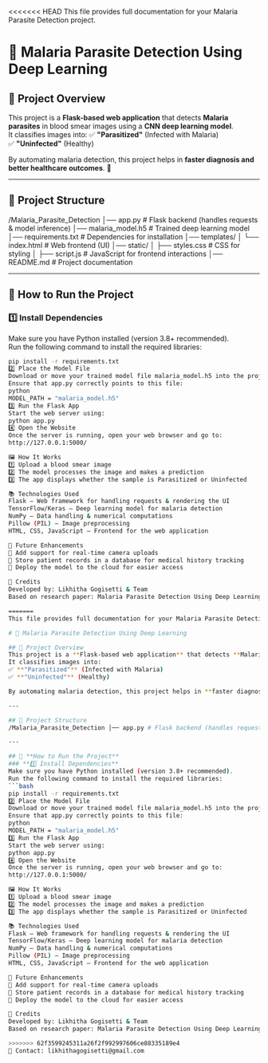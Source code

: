 <<<<<<< HEAD
This file provides full documentation for your Malaria Parasite Detection project.

# 🦠 Malaria Parasite Detection Using Deep Learning

## 📌 Project Overview
This project is a **Flask-based web application** that detects **Malaria parasites** in blood smear images using a **CNN deep learning model**.  
It classifies images into:
✅ **"Parasitized"** (Infected with Malaria)  
✅ **"Uninfected"** (Healthy)  

By automating malaria detection, this project helps in **faster diagnosis and better healthcare outcomes**. 🚀

---

## 📂 Project Structure
/Malaria_Parasite_Detection │── app.py # Flask backend (handles requests & model inference) │── malaria_model.h5 # Trained deep learning model │── requirements.txt # Dependencies for installation │── templates/ │ └── index.html # Web frontend (UI) │── static/ │ ├── styles.css # CSS for styling │ ├── script.js # JavaScript for frontend interactions │── README.md # Project documentation

---

## 🚀 **How to Run the Project**
### **1️⃣ Install Dependencies**
Make sure you have Python installed (version 3.8+ recommended).  
Run the following command to install the required libraries:  
```bash
pip install -r requirements.txt
2️⃣ Place the Model File
Download or move your trained model file malaria_model.h5 into the project folder.
Ensure that app.py correctly points to this file:
python
MODEL_PATH = "malaria_model.h5"
3️⃣ Run the Flask App
Start the web server using:
python app.py
4️⃣ Open the Website
Once the server is running, open your web browser and go to:
http://127.0.0.1:5000/

🖼️ How It Works
1️⃣ Upload a blood smear image
2️⃣ The model processes the image and makes a prediction
3️⃣ The app displays whether the sample is Parasitized or Uninfected

📚 Technologies Used
Flask – Web framework for handling requests & rendering the UI
TensorFlow/Keras – Deep learning model for malaria detection
NumPy – Data handling & numerical computations
Pillow (PIL) – Image preprocessing
HTML, CSS, JavaScript – Frontend for the web application

🎯 Future Enhancements
🔹 Add support for real-time camera uploads
🔹 Store patient records in a database for medical history tracking
🔹 Deploy the model to the cloud for easier access

📌 Credits
Developed by: Likhitha Gogisetti & Team
Based on research paper: Malaria Parasite Detection Using Deep Learning

=======
This file provides full documentation for your Malaria Parasite Detection project.

# 🦠 Malaria Parasite Detection Using Deep Learning

## 📌 Project Overview
This project is a **Flask-based web application** that detects **Malaria parasites** in blood smear images using a **CNN deep learning model**.  
It classifies images into:
✅ **"Parasitized"** (Infected with Malaria)  
✅ **"Uninfected"** (Healthy)  

By automating malaria detection, this project helps in **faster diagnosis and better healthcare outcomes**. 🚀

---

## 📂 Project Structure
/Malaria_Parasite_Detection │── app.py # Flask backend (handles requests & model inference) │── malaria_model.h5 # Trained deep learning model │── requirements.txt # Dependencies for installation │── templates/ │ └── index.html # Web frontend (UI) │── static/ │ ├── styles.css # CSS for styling │ ├── script.js # JavaScript for frontend interactions │── README.md # Project documentation

---

## 🚀 **How to Run the Project**
### **1️⃣ Install Dependencies**
Make sure you have Python installed (version 3.8+ recommended).  
Run the following command to install the required libraries:  
```bash
pip install -r requirements.txt
2️⃣ Place the Model File
Download or move your trained model file malaria_model.h5 into the project folder.
Ensure that app.py correctly points to this file:
python
MODEL_PATH = "malaria_model.h5"
3️⃣ Run the Flask App
Start the web server using:
python app.py
4️⃣ Open the Website
Once the server is running, open your web browser and go to:
http://127.0.0.1:5000/

🖼️ How It Works
1️⃣ Upload a blood smear image
2️⃣ The model processes the image and makes a prediction
3️⃣ The app displays whether the sample is Parasitized or Uninfected

📚 Technologies Used
Flask – Web framework for handling requests & rendering the UI
TensorFlow/Keras – Deep learning model for malaria detection
NumPy – Data handling & numerical computations
Pillow (PIL) – Image preprocessing
HTML, CSS, JavaScript – Frontend for the web application

🎯 Future Enhancements
🔹 Add support for real-time camera uploads
🔹 Store patient records in a database for medical history tracking
🔹 Deploy the model to the cloud for easier access

📌 Credits
Developed by: Likhitha Gogisetti & Team
Based on research paper: Malaria Parasite Detection Using Deep Learning

>>>>>>> 62f3599245311a26f2f992997606ce88335189e4
📧 Contact: likhithagogisetti@gmail.com